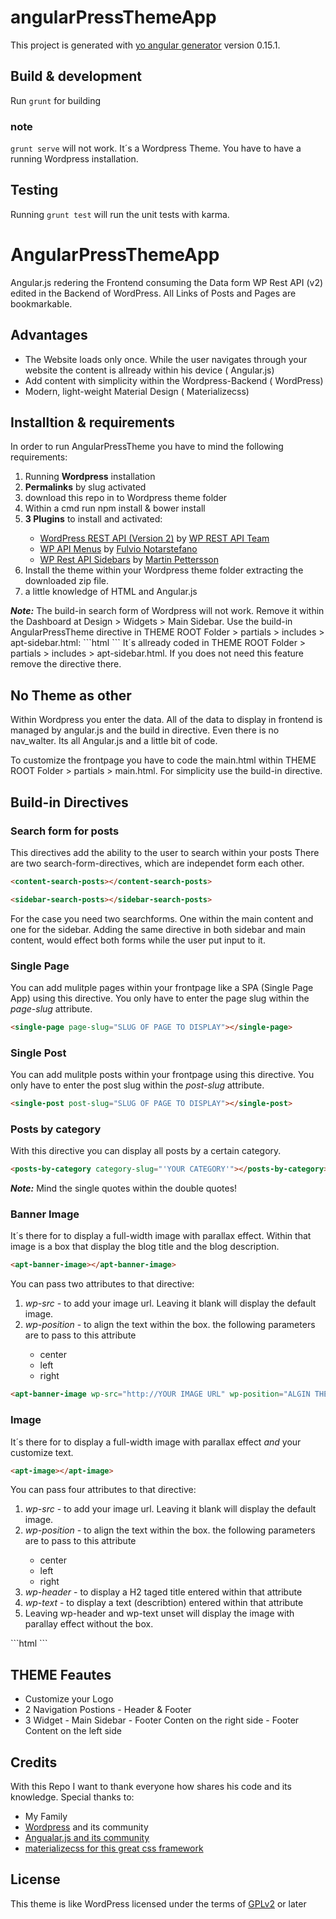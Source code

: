 # angularPressThemeApp

This project is generated with [yo angular generator](https://github.com/yeoman/generator-angular)
version 0.15.1.

## Build & development

Run `grunt` for building

### note

`grunt serve` will not work. It´s a Wordpress Theme. You have to have a running Wordpress installation.

## Testing

Running `grunt test` will run the unit tests with karma.

# AngularPressThemeApp
Angular.js redering the Frontend consuming the Data form WP Rest API (v2) edited in the Backend of WordPress. All Links of Posts and Pages are bookmarkable.

## Advantages
<ul>
    <li>The Website loads only once. While the user navigates through your website the content is allready within his device ( Angular.js)</li>
    <li>Add content with simplicity within the Wordpress-Backend ( WordPress)</li>
    <li>Modern, light-weight Material Design ( Materializecss)</li>
</ul>

## Installtion & requirements
In order to run AngularPressTheme you have to mind the following requirements:
<ol>
<li>Running <b>Wordpress</b> installation</li>
<li><b>Permalinks</b> by slug activated</li>
<li>download this repo in to Wordpress theme folder</li>
<li>Within a cmd run npm install & bower install</li>
<li><b>3 Plugins</b> to install and activated:</li>
<ul>
    <li><a href="https://wordpress.org/plugins/rest-api/" target="_blank">WordPress REST API (Version 2)</a> by <a href="http://v2.wp-api.org/" target="_blank">WP REST API Team</a></li>
    <li><a href="https://wordpress.org/plugins/wp-api-menus/" target="_blank">WP API Menus</a> by <a href="https://github.com/unfulvio" target="_blank">Fulvio Notarstefano</a></li>
    <li><a href="https://wordpress.org/plugins/wp-rest-api-sidebars/">WP Rest API Sidebars</a> by <a href="https://github.com/martin-pettersson" target="_blank">Martin Pettersson</a></li>
    </ul></li>
<li>Install the theme within your Wordpress theme folder extracting the downloaded zip file.</li>
<li>a little knowledge of HTML and Angular.js</li>
</ol>
<b><em>Note:</em></b> The build-in search form of Wordpress will not work. Remove it within the Dashboard at Design > Widgets > Main Sidebar. Use the build-in AngularPressTheme directive in THEME ROOT Folder > partials > includes > apt-sidebar.html:
```html
<sidebar-search-posts></sidebar-search-posts>
```
It´s allready coded in THEME ROOT Folder > partials > includes > apt-sidebar.html.
If you does not need this feature remove the directive there.

## No Theme as other
Within Wordpress you enter the data.
All of the data to display in frontend is managed by angular.js and the build in directive. Even there is no nav_walter. Its all Angular.js and a little bit of code.

To customize the frontpage you have to code the main.html within THEME ROOT Folder > partials > main.html.
For simplicity use the build-in directive.

## Build-in Directives

### Search form for posts
This directives add the ability to the user to search within your posts
There are two search-form-directives, which are independet form each other. 
```html
<content-search-posts></content-search-posts>
```
```html
<sidebar-search-posts></sidebar-search-posts>
```
For the case you need two searchforms. One within the main content and one for the sidebar. Adding the same directive in both sidebar and main content, would effect both forms while the user put input to it.

### Single Page
You can add mulitple pages within your frontpage like a SPA (Single Page App) using this directive. You only have to enter the page slug within the <em>page-slug</em> attribute.
```html
<single-page page-slug="SLUG OF PAGE TO DISPLAY"></single-page>
```

### Single Post
You can add mulitple posts within your frontpage using this directive. You only have to enter the post slug within the <em>post-slug</em> attribute.
```html
<single-post post-slug="SLUG OF PAGE TO DISPLAY"></single-post>
```

### Posts by category
With this directive you can display all posts by a certain category.
```html
<posts-by-category category-slug="'YOUR CATEGORY'"></posts-by-category>
```
<b><em>Note:</em></b> Mind the single quotes within the double quotes!

### Banner Image
It´s there for to display a full-width image with parallax effect. Within that image is a box that display the blog title and the blog description.

```html
<apt-banner-image></apt-banner-image>
```

You can pass two attributes to that directive:
<ol>
<li><em>wp-src</em> - to add your image url. Leaving it blank will display the default image.</li>
<li><em>wp-position</em> - to align the text within the box. the following parameters are to pass to this attribute</li>
<ul>
    <li>center</li>
    <li>left</li>
    <li>right</li>
</ul>
</ol>

```html 
<apt-banner-image wp-src="http://YOUR IMAGE URL" wp-position="ALGIN THE TEXT WITHIN THE BOX"></apt-banner-image>
```

### Image
It´s there for to display a full-width image with parallax effect <em>and</em> your customize text. 

```html
<apt-image></apt-image>
```
You can pass four attributes to that directive:
<ol>
<li><em>wp-src</em> - to add your image url. Leaving it blank will display the default image.</li>
<li><em>wp-position</em> - to align the text within the box. the following parameters are to pass to this attribute</li>
<ul>
    <li>center</li>
    <li>left</li>
    <li>right</li>
</ul>
<li><em>wp-header</em> - to display a H2 taged title entered within that attribute</li>
<li><em>wp-text</em> - to display a text (describtion) entered within that attribute</li>
<li>Leaving wp-header and wp-text unset will display the image with parallay effect without the box.</li>
</ol>
```html
<apt-image wp-header="YOUR AWSOME TITLE" wp-text="YOUR AWESOME DESCRPTION TEXT"  wp-src="http://YOUR IMAGE URL" wp-position="ALGIN THE TEXT WITHIN THE BOX"></apt-image>
```

## THEME Feautes
<ul>
    <li>Customize your Logo</li>
    <li>2 Navigation Postions - Header & Footer</li>
    <li>3 Widget - Main Sidebar - Footer Conten on the right side - Footer Content on the left side</li>
</ul>

## Credits
With this Repo I want to thank everyone how shares his code and its knowledge.
Special thanks to:
<ul>
    <li>My Family</li>
    <li><a href="https://wordpress.org/" target="_blank">Wordpress</a> and its community</li>
    <li><a href="https://angularjs.org/" target="_blank">Angualar.js and its community</a></li>
    <li><a href="http://materializecss.com/" target="_blank">materializecss for this great css framework</a></li>
</ul>

## License
This theme is like WordPress licensed under the terms of <a href="http://www.gnu.org/licenses/gpl-2.0.html" target="_blank">GPLv2</a> or later
